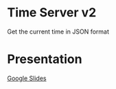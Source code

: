 # Time Server v2
Get the current time in JSON format

# Presentation
[Google Slides](https://docs.google.com/presentation/d/16pAtHY2Kix0_7xdj_-arO_2M7WxJWhYz043XxYjgScs/edit#slide=id.g25f6af9dd6_0_0)
